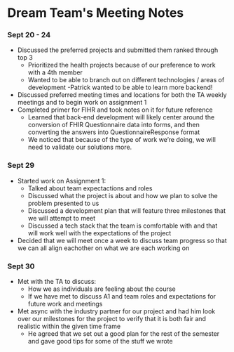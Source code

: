 # Dream Team's Meeting Notes

### Sept 20 - 24

- Discussed the preferred projects and submitted them ranked through top 3
    - Prioritized the health projects because of our preference to work with a 4th member
    - Wanted to be able to branch out on different technologies / areas of development
      -Patrick wanted to be able to learn more backend!
- Discussed preferred meeting times and locations for both the TA weekly meetings and to begin work on assignment 1
- Completed primer for FIHR and took notes on it for future reference
    - Learned that back-end development will likely center around the conversion of FHIR Questionnaire data into forms, and then converting the answers into QuestionnaireResponse format
    - We noticed that because of the type of work we’re doing, we will need to validate our solutions more.

### Sept 29
- Started work on Assignment 1:
    - Talked about team expectactions and roles
    - Discussed what the project is about and how we plan to solve the problem presented to us
    - Discussed a development plan that will feature three milestones that we will attempt to meet
    - Discussed a tech stack that the team is comfortable with and that will work well with the expectations of the project
- Decided that we will meet once a week to discuss team progress so that we can all align eachother on what we are each working on

### Sept 30
- Met with the TA to discuss:
    - How we as individuals are feeling about the course
    - If we have met to discuss A1 and team roles and expectations for future work and meetings
 - Met async with the industry partner for our project and had him look over our milestones for the project to verify that it is both fair and realistic within the given time frame
     - He agreed that we set out a good plan for the rest of the semester and gave good tips for some of the stuff we wrote 
